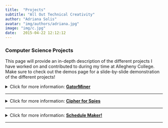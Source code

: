 ```yaml
---
title:  "Projects"
subtitle: "All Out Technical Creativity"
author: "Adriana Solis"
avatar: "img/authors/adriana.jpg"
image: "img/c.jpg"
date:   2015-04-22 12:12:12
---
```


### Computer Science Projects
This page will provide an in-depth description of the different projects I have worked on and contributed to during my time at Allegheny College. Make sure to check out the demos page for a slide-by-slide demonstration of the different projects!

<details>
<summary>Click for more information: <b><u>GatorMiner</u></b></summary>
<br>
This project was developed during my Software Engineering course in the Spring of 2021. This is an 'automated text-mining tool written in Python to measure the technical responsibility of students in computer science courses, being used to analyze students' markdown reflection documents and five questions survey based on Natural Language Processing in the Department of Computer Science at Allegheny College'. As a part of my course requirements, I participated in adding the following features to this text-mining tool:
<br>

<br>
<details>
<summary>Click for more information: <u>Frequency Analysis Word Cloud</u></summary>
<br>
<b>Description:</b>
This feature, which was written in Python, was added to GatorMiner through the implementation of the Git Hub Issue Tracker. Using a team of 'developors' and a pre-assigned 'Scrum leader', we were able to use the collected data in the words frewuency analysis and pass it into a package responsible for creating the word cloud. Following the Scrum-Agile framework and other concepts explored in our course, we held and attended 3 development meetings a week. In these meetings, we would discuss any technical challenges we were experiencing and what parts of the code were completed. Our scrum leader would assign us tasks and deadlines for these tasks in order to make sure that we would meet our feature deadline. Once we finished implementing our feature, we would issue a pull request so that the Professor could review our work and provide comments on our source code. In order to make sure that there were not any merge conflicts or segments in our code that would issue a failing build, a Technical Leader was assigned to comment any changes that were needed.
<br>

<br>
For a walkthrough of what <a href="https://github.com/Allegheny-Ethical-CS/GatorMiner/issues/85">this feature</a> does, make sure to check out the demos page!
<br>

<br>
</details>
<details>
<summary>Click for more information: <u>Frequencies of Categories of Words</u></summary>
<br>
<b>Description:</b>
This feature, written in Python, was also added to GatorMiner through the implementation of the Git Hub Issue Tracker. Given that this tool would be used by the Department of Computer Science to analyze class assignments and reflections, my team decided that it would be convenient to 'add the most frequent categories of words to the frequency analysis page to get a broader view of what is most frequently referenced in the assignments'. We decided to use the same Scrum-Agile framework as our previous issue, where my assigned role was in the development team. My role was to update our sprint log, write the test cases, and help another developer with the implementation of the interface. Given that most of this issue included some AI sophistications, our feature had a longer timeframe than our previous one. Nonetheless, I continuously worked on debugging our feature, consulting with other developers about their progress to update the spring log, and worked with another developer about the strategy for implementing the interface until test cases could be added.
<br>

<br>
For a walkthrough of what <a href="https://github.com/Allegheny-Ethical-CS/GatorMiner/issues/51">this feature</a> does, make sure to check out the demos page!
<br>

<br>
</details>

<details>
<summary>Click for more information: <u>Pytest Plugin</u></summary>
<br>
<b>Description:</b>
For the last project of my Software Engineering course, we were tasked with a variety of different options, one of which included creating a new Pytest Plugin, written in Python. My team decided to adopt the Scrum-Agile framework for this assignment. We decided to add on to an existing plugin, where we added a new feature to this plugin. As I was elected as the Scrum Leader for this project, I assigned preliminary tasks and deadlines to the development team. The original plugin made the pytest results report in a Markdown table format. Our new feature will link these results to a given email address and send the report in a Markdown file to a user's email address. Given that we work forking another plugin, the majority of our first meetings dealt with 'cleaning up' the original plugin and updating the dependencies files. Once these tasks were finished, we held another meeting where I assigned the final round of tasks to the development team. My role as Scrum Leader mainly meant that I was delegating tasks and planning our meetings, but I also helped with the debugging, linting, and strategy behind the test cases. Given that our plugin was a forked repository, unlike the other features we implemented in GatorMiner, we decided not to use the Git Hub Issue Tracker strategy. Instead, we used Git Hub teams and provided communication if we were working on the feature in order to avoid merge conflicts.
<br>

<br>
For a walkthrough of what <a href="https://github.com/allegheny-computer-science-203-s2021/PytestPlugin-Team7">this feature</a> does, make sure to check out the demos page!
<br>

<br>
</details>
</details>

_______________________________________________________________________________

<details>
<summary>Click for more information: <u><b>Cipher for Spies</b></u></summary>
<br>
<br>
<b>Description:</b>
For my final project for Data Abstraction, my group decided to create a program that would give the user the option to choose between 3 different ciphers in order to 'send' encrypted messages. Since we wanted to ensure that the plaintext provided by the user would not be exposed during the encryption process, we decided to implement a feature into our program that would hide the user's keystrokes with an asterick. The 3 different ciphers are the Caesarian Cipher, the Vigenere Cipher, and a unique blended cipher (Caesarian and Vigenere Cipher are combined to form one cipher). The user then has the option to display their decrypted text from the ciphertext.
<br>

<br>

For a walkthrough of what <a href="https://github.com/allegheny-computer-science-101-f2020/project-crew">this feature</a> does, make sure to check out the demos page!
<br>

<br>
<b>Click for more information: <u>Breakdown: Ceasarian Cipher</u></b>
<br>

<br>
This cipher was the one that I wrote for my team project. This program was written in Java and does the following for the encryption of the plaintext: assigns an integer value to each letter of the alphabet, finds out what the value of the shift is, finds out what character needs to be replaced, and returns the encrypted ciphertext. For the decryption method, it does the inverse of the encryption methods. In order to test the accuracy of this cipher, I also added applicable test cases that checked for accuracy given different inputs.
<br>

<br>
<b>Click for more information: <u>Breakdown: Vigenere Cipher</u></b>
<br>

<br>
This cipher was written by another team member, but I worked with them on debugging and reformatting the source code. This program was written in Java and does the following for the encryption of the plaintext: strip all of the characters except the ones in the alphabet, convert this into uppercase, use the keyword repeatedly to create a string the same length as the plaintext, then continuously replace the characters until we get the ciphertext. For the decryption part of the program, the methods for encryption are put in reverse, which will return the plain text. To test for the accuracy of the encryption method, we also implemented test cases for this program.
<br>

<br>
<b>Click for more information: <u>Breakdown: Hybrid Cipher</u></b>
<br>

<br>
For this cipher, since the two ciphers we would be combining already had their own program files, we decided the easiest course of action would be to call on the two programs inside the main file. This cipher would first encrypt the text 
<br>

<br>
</details>

_______________________________________________________________________________

<details>
<summary>Click for more information: <u><b>Schedule Maker!</b></u></summary>

sample info.
</details>

_______________________________________________________________________________
